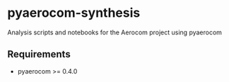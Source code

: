 # pyaerocom-synthesis

Analysis scripts and notebooks for the Aerocom project using pyaerocom

## Requirements

- pyaerocom >= 0.4.0

